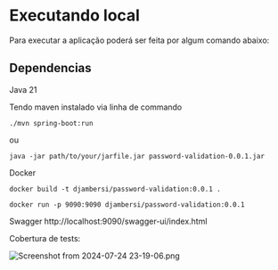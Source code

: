 # Executando local
Para executar a aplicação poderá ser feita por algum  comando abaixo:

## Dependencias
Java 21

Tendo maven instalado via linha de commando
```shell
./mvn spring-boot:run
```
ou
```shell
java -jar path/to/your/jarfile.jar password-validation-0.0.1.jar
```

Docker

```shell
docker build -t djambersi/password-validation:0.0.1 .
```

```shell
docker run -p 9090:9090 djambersi/password-validation:0.0.1
```

Swagger
http://localhost:9090/swagger-ui/index.html

Cobertura de tests:

![Screenshot from 2024-07-24 23-19-06.png](..%2F..%2FPictures%2FScreenshots%2FScreenshot%20from%202024-07-24%2023-19-06.png)
